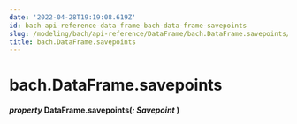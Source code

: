 ```yaml
---
date: '2022-04-28T19:19:08.619Z'
id: bach-api-reference-data-frame-bach-data-frame-savepoints
slug: /modeling/bach/api-reference/DataFrame/bach.DataFrame.savepoints/
title: bach.DataFrame.savepoints
---
```


# bach.DataFrame.savepoints


#### _property_ DataFrame.savepoints(_: Savepoint_ )
<!-- !! processed by numpydoc !! -->
